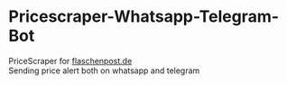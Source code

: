 # Pricescraper-Whatsapp-Telegram-Bot
PriceScraper for <a href="https://www.flaschenpost.de">flaschenpost.de</a> <br>
Sending price alert both on whatsapp and telegram
